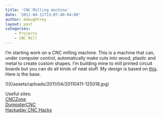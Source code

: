 ```yaml
---
title: 'CNC Milling machine'
date: '2011-04-11T13:07:40-04:00'
author: mdaughtrey
layout: post
categories:
    - Projects
    - CNC Mill
---
```


I’m starting work on a CNC milling machine. This is a machine that can, under computer control, automatically make cuts into wood, plastic and metal to create custom shapes. I’m building mine to mill printed circuit boards but you can do all kinds of neat stuff. My design is based on [this](http://www.youtube.com/watch?v=6drMZqmyXQc). Here is the base.

!)](/assets/uploads/2011/04/20110411-125018.jpg)

Useful sites:  
[CNCZone](http://www.cnczone.com/)  
[DumpsterCNC](http://www.dumpstercnc.com/)  
[Hackaday CNC Hacks](http://hackaday.com/category/cnc-hacks/)
